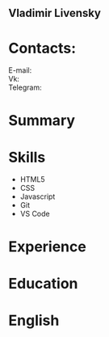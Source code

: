 ## Vladimir Livensky
# Contacts:
E-mail:<br>
Vk:<br>
Telegram:<br>
# Summary

# Skills
+ HTML5
+ CSS
+ Javascript
+ Git
+ VS Code
# Experience

# Education

# English
